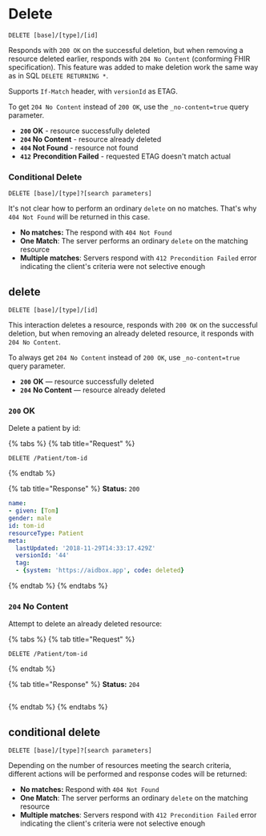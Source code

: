 # Delete

```
DELETE [base]/[type]/[id]
```

Responds with `200 OK` on the successful deletion, but when removing a resource deleted earlier, responds with `204 No Content` \(conforming FHIR specification\). This feature was added to make deletion work the same way as in SQL `DELETE RETURNING *`.

Supports `If-Match` header, with `versionId` as ETAG.

To get `204 No Content` instead of `200 OK`, use the `_no-content=true` query parameter. 

* **`200` OK** - resource successfully deleted
* **`204` No Content** - resource already deleted
* **`404` Not Found** - resource not found
* **`412`** **Precondition Failed** - requested ETAG doesn't match actual



### Conditional Delete

```text
DELETE [base]/[type]?[search parameters]
```

It's not clear how to perform an ordinary `delete` on no matches. That's why `404 Not Found` will be returned in this case.

* **No matches:** The respond with `404 Not Found`
* **One Match**: The server performs an ordinary `delete` on the matching resource
* **Multiple matches**: Servers respond with `412 Precondition Failed` error indicating the client's criteria were not selective enough



## delete

```text
DELETE [base]/[type]/[id]
```

This interaction deletes a resource, responds with `200 OK` on the successful deletion, but when removing an already deleted resource, it responds with `204 No Content`. 

To always get `204 No Content` instead of `200 OK`, use `_no-content=true` query parameter.

* **`200`** **OK** — resource successfully deleted
* **`204`** **No Content** — resource already deleted

### `200` OK

Delete a patient by id:

{% tabs %}
{% tab title="Request" %}
```text
DELETE /Patient/tom-id
```
{% endtab %}

{% tab title="Response" %}
**Status:** `200`

```yaml
name:
- given: [Tom]
gender: male
id: tom-id
resourceType: Patient
meta:
  lastUpdated: '2018-11-29T14:33:17.429Z'
  versionId: '44'
  tag:
  - {system: 'https://aidbox.app', code: deleted}
```
{% endtab %}
{% endtabs %}

### `204` No Content

Attempt to delete an already deleted resource:

{% tabs %}
{% tab title="Request" %}
```text
DELETE /Patient/tom-id
```
{% endtab %}

{% tab title="Response" %}
**Status:** `204`

```text

```
{% endtab %}
{% endtabs %}

## conditional delete

```text
DELETE [base]/[type]?[search parameters]
```

Depending on the number of resources meeting the search criteria, different actions will be performed and response codes will be returned:

* **No matches:** Respond with `404 Not Found`
* **One Match**: The server performs an ordinary `delete` on the matching resource
* **Multiple matches**: Servers respond with `412 Precondition Failed` error indicating the client's criteria were not selective enough

